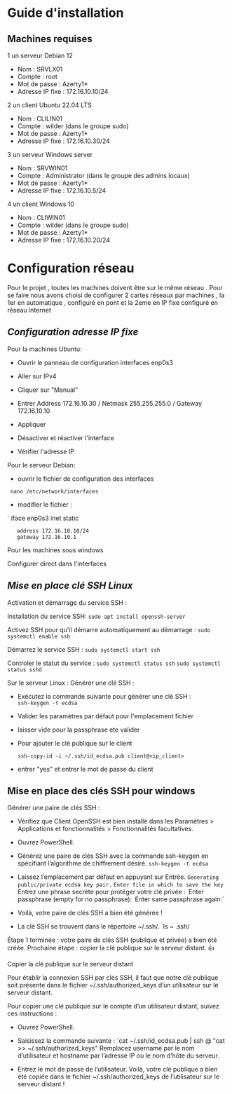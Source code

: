 # Guide d'installation 

## Machines requises

 1 un serveur Debian 12
   - Nom : SRVLX01
   - Compte : root
   - Mot de passe : Azerty1*
   - Adresse IP fixe : 172.16.10.10/24

 
 2 un client Ubuntu 22.04 LTS
   - Nom : CLILIN01
   - Compte : wilder (dans le groupe sudo)
   - Mot de passe : Azerty1*
   - Adresse IP fixe : 172.16.10.30/24
     
 3 un serveur Windows server
   - Nom : SRVWIN01
   - Compte : Administrator (dans le groupe des admins locaux)
   - Mot de passe : Azerty1*
   - Adresse IP fixe : 172.16.10.5/24
     
 4 un client Windows 10 
   - Nom : CLIWIN01
   - Compte : wilder (dans le groupe sudo)
   - Mot de passe : Azerty1*
   - Adresse IP fixe : 172.16.10.20/24


# Configuration réseau 

Pour le projet , toutes les machines doivent être sur le même réseau .
Pour se faire nous avons choisi de configurer 2 cartes réseaux par machines , la 1er en automatique , configuré en pont et la 2eme en IP fixe configuré en réseau internet

 ## *Configuration adresse IP fixe* ##

 Pour la machines Ubuntu:
 
   - Ouvrir le panneau de configuration interfaces enp0s3
 
   - Aller sur IPv4  
 
   - Cliquer sur "Manual" 
 
   - Entrer Address 172.16.10.30 / Netmask 255.255.255.0 / Gateway 172.16.10.10 
 
   - Appliquer  
 
   - Désactiver et réactiver l'interface  
 
   - Vérifier l'adresse IP  
 

 Pour le serveur Debian:

   - ouvrir le fichier de configuration des interfaces  
 
 ` nano /etc/network/interfaces` 
 
   - modifier le fichier : 
 
 ` iface enp0s3 inet static  
 
       address 172.16.10.10/24 
       gateway 172.16.10.1 `

  Pour les machines sous windows 

 Configurer direct dans l'interfaces 


 ## *Mise en place clé SSH Linux* ##
  
  Activation et démarrage du service SSH :

  Installation du service SSH:
  ` sudo apt install openssh-server `

  Activez SSH pour qu'il démarre automatiquement au démarrage :
   `sudo systemctl enable ssh`
   
  Démarrez le service SSH :
   `sudo systemctl start ssh `
   
 Controler le statut du service :
   `sudo systemctl status ssh`
   `sudo systemctl status sshd`

 Sur le serveur Linux : Générer une clé SSH :  
 
   - Exécutez la commande suivante pour générer une clé SSH :  
     `
     ssh-keygen -t ecdsa  
     `
   - Valider les paramètres par défaut pour l'emplacement fichier  
    
   - laisser vide pour la passphrase ete valider  
    
   - Pour ajouter le clé publique sur le client  
    
     ` ssh-copy-id -i ~/.ssh/id_ecdsa.pub client@<ip_client> `
     
   - entrer "yes" et entrer le mot de passe du client


     
  ## Mise en place des clés SSH pour windows
  
Générer une paire de clés SSH :

   - Vérifiez que Client OpenSSH est bien installé dans les Paramètres > Applications et fonctionnalités > Fonctionnalités facultatives.  
    
   - Ouvrez PowerShell.  
    
   - Générez une paire de clés SSH avec la commande ssh-keygen en spécifiant l’algorithme de chiffrement désiré.
       `ssh-keygen -t ecdsa`
   
   - Laissez l’emplacement par défaut en appuyant sur Entrée.
        `Generating public/private ecdsa key pair.`
        `Enter file in which to save the key 
        `Entrez une phrase secrète pour protéger votre clé privée :`
        `Enter passphrase (empty for no passphrase):`
        `Enter same passphrase again:`
        
   - Voilà, votre paire de clés SSH a bien été générée !

   - La clé SSH se trouvent dans le répertoire ~/.ssh/.
         `ls ~ .ssh/
         
   Étape 1 terminée : votre paire de clés SSH (publique et privée) a bien été créée. Prochaine étape : copier la clé publique sur le serveur distant. 👍
    
Copier la clé publique sur le serveur distant
   
Pour établir la connexion SSH par clés SSH, il faut que notre clé publique soit présente dans le fichier ~/.ssh/authorized_keys d’un utilisateur sur le serveur distant.

Pour copier une clé publique sur le compte d’un utilisateur distant, suivez ces instructions :

 
   - Ouvrez PowerShell.
     
   - Saisissez la commande suivante :
        `cat ~/.ssh/id_ecdsa.pub | ssh <username>@<hostname> "cat >> ~/.ssh/authorized_keys"
Remplacez username par le nom d’utilisateur et hostname par l’adresse IP ou le nom d’hôte du serveur.

   - Entrez le mot de passe de l’utilisateur.
Voilà, votre clé publique a bien été copiée dans le fichier ~/.ssh/authorized_keys de l’utilisateur sur le serveur distant !

 
